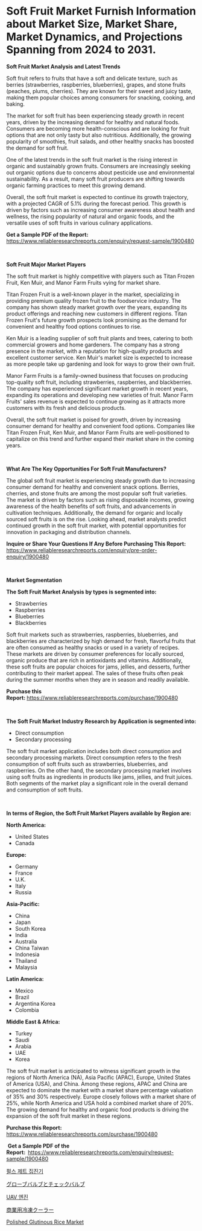 <p><h1>Soft Fruit Market Furnish Information about Market Size, Market Share, Market Dynamics, and Projections Spanning from 2024 to 2031.</h1></p><p><strong>Soft Fruit Market Analysis and Latest Trends</strong></p>
<p><p>Soft fruit refers to fruits that have a soft and delicate texture, such as berries (strawberries, raspberries, blueberries), grapes, and stone fruits (peaches, plums, cherries). They are known for their sweet and juicy taste, making them popular choices among consumers for snacking, cooking, and baking.</p><p>The market for soft fruit has been experiencing steady growth in recent years, driven by the increasing demand for healthy and natural foods. Consumers are becoming more health-conscious and are looking for fruit options that are not only tasty but also nutritious. Additionally, the growing popularity of smoothies, fruit salads, and other healthy snacks has boosted the demand for soft fruit.</p><p>One of the latest trends in the soft fruit market is the rising interest in organic and sustainably grown fruits. Consumers are increasingly seeking out organic options due to concerns about pesticide use and environmental sustainability. As a result, many soft fruit producers are shifting towards organic farming practices to meet this growing demand.</p><p>Overall, the soft fruit market is expected to continue its growth trajectory, with a projected CAGR of 5.1% during the forecast period. This growth is driven by factors such as increasing consumer awareness about health and wellness, the rising popularity of natural and organic foods, and the versatile uses of soft fruits in various culinary applications.</p></p>
<p><strong>Get a Sample PDF of the Report:&nbsp;</strong> <a href="https://www.reliableresearchreports.com/enquiry/request-sample/1900480">https://www.reliableresearchreports.com/enquiry/request-sample/1900480</a></p>
<p>&nbsp;</p>
<p><strong>Soft Fruit Major Market Players</strong></p>
<p><p>The soft fruit market is highly competitive with players such as Titan Frozen Fruit, Ken Muir, and Manor Farm Fruits vying for market share. </p><p>Titan Frozen Fruit is a well-known player in the market, specializing in providing premium quality frozen fruit to the foodservice industry. The company has shown steady market growth over the years, expanding its product offerings and reaching new customers in different regions. Titan Frozen Fruit's future growth prospects look promising as the demand for convenient and healthy food options continues to rise.</p><p>Ken Muir is a leading supplier of soft fruit plants and trees, catering to both commercial growers and home gardeners. The company has a strong presence in the market, with a reputation for high-quality products and excellent customer service. Ken Muir's market size is expected to increase as more people take up gardening and look for ways to grow their own fruit.</p><p>Manor Farm Fruits is a family-owned business that focuses on producing top-quality soft fruit, including strawberries, raspberries, and blackberries. The company has experienced significant market growth in recent years, expanding its operations and developing new varieties of fruit. Manor Farm Fruits' sales revenue is expected to continue growing as it attracts more customers with its fresh and delicious products.</p><p>Overall, the soft fruit market is poised for growth, driven by increasing consumer demand for healthy and convenient food options. Companies like Titan Frozen Fruit, Ken Muir, and Manor Farm Fruits are well-positioned to capitalize on this trend and further expand their market share in the coming years.</p></p>
<p>&nbsp;</p>
<p><strong>What Are The Key Opportunities For Soft Fruit Manufacturers?</strong></p>
<p><p>The global soft fruit market is experiencing steady growth due to increasing consumer demand for healthy and convenient snack options. Berries, cherries, and stone fruits are among the most popular soft fruit varieties. The market is driven by factors such as rising disposable incomes, growing awareness of the health benefits of soft fruits, and advancements in cultivation techniques. Additionally, the demand for organic and locally sourced soft fruits is on the rise. Looking ahead, market analysts predict continued growth in the soft fruit market, with potential opportunities for innovation in packaging and distribution channels.</p></p>
<p><strong>Inquire or Share Your Questions If Any Before Purchasing This Report:</strong> <a href="https://www.reliableresearchreports.com/enquiry/pre-order-enquiry/1900480">https://www.reliableresearchreports.com/enquiry/pre-order-enquiry/1900480</a></p>
<p>&nbsp;</p>
<p><strong>Market Segmentation</strong></p>
<p><strong>The Soft Fruit Market Analysis by types is segmented into:</strong></p>
<p><ul><li>Strawberries</li><li>Raspberries</li><li>Blueberries</li><li>Blackberries</li></ul></p>
<p><p>Soft fruit markets such as strawberries, raspberries, blueberries, and blackberries are characterized by high demand for fresh, flavorful fruits that are often consumed as healthy snacks or used in a variety of recipes. These markets are driven by consumer preferences for locally sourced, organic produce that are rich in antioxidants and vitamins. Additionally, these soft fruits are popular choices for jams, jellies, and desserts, further contributing to their market appeal. The sales of these fruits often peak during the summer months when they are in season and readily available.</p></p>
<p><strong>Purchase this Report:&nbsp;</strong><a href="https://www.reliableresearchreports.com/purchase/1900480">https://www.reliableresearchreports.com/purchase/1900480</a></p>
<p>&nbsp;</p>
<p><strong>The Soft Fruit Market Industry Research by Application is segmented into:</strong></p>
<p><ul><li>Direct consumption</li><li>Secondary processing</li></ul></p>
<p><p>The soft fruit market application includes both direct consumption and secondary processing markets. Direct consumption refers to the fresh consumption of soft fruits such as strawberries, blueberries, and raspberries. On the other hand, the secondary processing market involves using soft fruits as ingredients in products like jams, jellies, and fruit juices. Both segments of the market play a significant role in the overall demand and consumption of soft fruits.</p></p>
<p>&nbsp;</p>
<p><strong>In terms of Region, the Soft Fruit Market Players available by Region are:</strong></p>
<p>
    <p> <strong> North America: </strong>
        <ul>
            <li>United States</li>
            <li>Canada</li>
        </ul>
        </p> 
    <p> <strong> Europe: </strong>
        <ul>
            <li>Germany</li>
            <li>France</li>
            <li>U.K.</li>
            <li>Italy</li>
            <li>Russia</li>
        </ul>
        </p> 
    <p> <strong> Asia-Pacific: </strong>
        <ul>
            <li>China</li>
            <li>Japan</li>
            <li>South Korea</li>
            <li>India</li>
            <li>Australia</li>
            <li>China Taiwan</li>
            <li>Indonesia</li>
            <li>Thailand</li>
            <li>Malaysia</li>
        </ul>
        </p> 
    <p> <strong> Latin America: </strong>
        <ul>
            <li>Mexico</li>
            <li>Brazil</li>
            <li>Argentina Korea</li>
            <li>Colombia</li>
        </ul>
        </p> 
    <p> <strong> Middle East & Africa: </strong>
        <ul>
            <li>Turkey</li>
            <li>Saudi</li>
            <li>Arabia</li>
            <li>UAE</li>
            <li>Korea</li>
        </ul>
    </p>
    </p>
<p><p>The soft fruit market is anticipated to witness significant growth in the regions of North America (NA), Asia Pacific (APAC), Europe, United States of America (USA), and China. Among these regions, APAC and China are expected to dominate the market with a market share percentage valuation of 35% and 30% respectively. Europe closely follows with a market share of 25%, while North America and USA hold a combined market share of 20%. The growing demand for healthy and organic food products is driving the expansion of the soft fruit market in these regions.</p></p>
<p><strong>Purchase this Report: </strong><a href="https://www.reliableresearchreports.com/purchase/1900480">https://www.reliableresearchreports.com/purchase/1900480</a></p>
<p>&nbsp;<strong>Get a Sample PDF of the Report:&nbsp;&nbsp;</strong><a href="https://www.reliableresearchreports.com/enquiry/request-sample/1900480">https://www.reliableresearchreports.com/enquiry/request-sample/1900480</a></p>
<p><strong></strong></p>
<p><p><a href="https://medium.com/@pwbbmsbwwv85/quot-%ED%8E%84%EC%8A%A4-%EC%A0%9C%ED%8A%B8-%EB%8D%94%EC%8A%A4%ED%8A%B8-%EC%BD%9C%EB%A0%89%ED%84%B0-%EC%8B%9C%EC%9E%A5-%EC%8B%9C%EC%9E%A5-cagr-%EC%8B%9C%EC%9E%A5-%ED%8A%B8%EB%A0%8C%EB%93%9C-%EB%B0%8F-%EC%84%B1%EC%9E%A5-%EC%A0%84%EB%9E%B5%EC%97%90-%EB%8C%80%ED%95%9C-%ED%86%B5%EC%B0%B0%EC%9D%84-%EC%A0%9C%EA%B3%B5%ED%95%A9%EB%8B%88%EB%8B%A4-quot-fd52f3bd9f46">펄스 제트 집진기</a></p><p><a href="https://medium.com/@klr1591/%E3%82%B0%E3%83%AD%E3%83%BC%E3%83%96%E3%81%8A%E3%82%88%E3%81%B3%E3%83%81%E3%82%A7%E3%83%83%E3%82%AF%E5%BC%81%E5%B8%82%E5%A0%B4-%E5%B8%82%E5%A0%B4%E3%82%B7%E3%82%A7%E3%82%A2-%E5%B8%82%E5%A0%B4%E5%8B%95%E5%90%91-%E3%81%8A%E3%82%88%E3%81%B3%E5%B0%86%E6%9D%A5%E3%81%AE%E6%88%90%E9%95%B7%E3%81%AE%E6%8E%A2%E7%B4%A2-ba6ab044b077">グローブバルブとチェックバルブ</a></p><p><a href="https://medium.com/@pwbbmsbwwv85/%EB%AC%B4%EC%9D%B8-%ED%95%AD%EA%B3%B5%EA%B8%B0-%EC%97%94%EC%A7%84-%EC%8B%9C%EC%9E%A5-%EC%84%B1%EA%B3%B5%EC%A0%81%EC%9D%B8-%EB%B9%84%EC%A6%88%EB%8B%88%EC%8A%A4-%EC%A0%84%EB%9E%B5%EC%9D%98-%ED%95%B5%EC%8B%AC-%EC%9A%94%EC%9D%B8-2031%EB%85%84%EA%B9%8C%EC%A7%80-%EC%98%88%EC%83%81-f7d0c3de4a29">UAV 엔진</a></p><p><a href="https://medium.com/@nofrinla/%E5%95%86%E7%94%A8%E5%86%B7%E8%94%B5%E5%BA%AB%E3%82%AF%E3%83%BC%E3%83%A9%E3%83%BC%E3%83%9E%E3%83%BC%E3%82%B1%E3%83%83%E3%83%88%E5%B1%95%E6%9C%9B-%E6%A5%AD%E7%95%8C%E6%A6%82%E8%A6%81%E3%81%A8%E4%BA%88%E6%B8%AC-2024%E5%B9%B4%E3%81%8B%E3%82%892031%E5%B9%B4-0815f3a094fd">商業用冷凍クーラー</a></p><p><a href="https://github.com/pgtimber/Market-Research-Report-List-1/blob/main/polished-glutinous-rice-market.md">Polished Glutinous Rice Market</a></p></p>